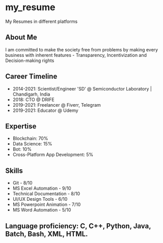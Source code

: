 # my_resume
My Resumes in different platforms

## About Me
I am committed to make the society free from problems by making every business with inherent features - Transparency, Incentivization and Decision-making rights

## Career Timeline
* 2014-2021: Scientist/Engineer 'SD' @ Semiconductor Laboratory | Chandigarh, India
* 2018: CTO @ DRIFE
* 2019-2021: Freelancer @ Fiverr, Telegram
* 2019-2021: Educator @ Udemy

## Expertise
* Blockchain: 70%
* Data Science: 15%
* Bot: 10%
* Cross-Platform App Development: 5%

## Skills
* Git - 8/10
* MS Excel Automation - 9/10
* Technical Documentation - 8/10
* UI/UX Design Tools - 6/10
* MS Powerpoint Animation - 7/10
* MS Word Automation - 5/10

## Language proficiency: C, C++, Python, Java, Batch, Bash, XML, HTML.